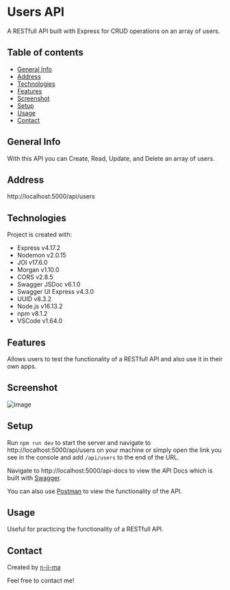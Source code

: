 # Users API

A RESTfull API built with Express for CRUD operations on an array of users.

## Table of contents
+ [General Info](#general-info)
+ [Address](#address)
+ [Technologies](#technologies)
+ [Features](#features)
+ [Screenshot](#screenshot)
+ [Setup](#setup)
+ [Usage](#usage)
+ [Contact](#contact)

## General Info
With this API you can Create, Read, Update, and Delete an array of users.

## Address
http://localhost:5000/api/users

## Technologies
Project is created with:
+ Express v4.17.2
+ Nodemon v2.0.15
+ JOI v17.6.0
+ Morgan v1.10.0
+ CORS v2.8.5
+ Swagger JSDoc v6.1.0
+ Swagger UI Express v4.3.0
+ UUID v8.3.2
+ Node.js v16.13.2
+ npm v8.1.2
+ VSCode v1.64.0

## Features
Allows users to test the functionality of a RESTfull API and also use it in their own apps.

## Screenshot
![image](https://user-images.githubusercontent.com/88039431/152688766-7e918aa7-717f-4a69-be6b-1222e4fda5ec.png)

## Setup
Run ```npm run dev``` to start the server and navigate to http://localhost:5000/api/users on your machine or simply open the link you see in the console and add ```/api/users``` to the end of the URL.

Navigate to http://localhost:5000/api-docs to view the API Docs which is built with [Swagger](https://swagger.io/).

You can also use [Postman](https://www.postman.com/) to view the functionality of the API.

## Usage
Useful for practicing the functionality of a RESTfull API.

## Contact
Created by [n-ii-ma](https://github.com/n-ii-ma)

Feel free to contact me!
